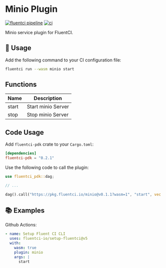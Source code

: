 # Minio Plugin

[![fluentci pipeline](https://shield.fluentci.io/x/minio)](https://pkg.fluentci.io/minio)
[![ci](https://github.com/fluentci-io/services/actions/workflows/minio.yml/badge.svg)](https://github.com/fluentci-io/services/actions/workflows/minio.yml)

Minio service plugin for FluentCI.

## 🚀 Usage

Add the following command to your CI configuration file:

```bash
fluentci run --wasm minio start
```

## Functions

| Name   | Description                                 |
| ------ | --------------------------------------------|
| start  | Start minio Server                       |
| stop   | Stop minio Server                        |

## Code Usage

Add `fluentci-pdk` crate to your `Cargo.toml`:

```toml
[dependencies]
fluentci-pdk = "0.2.1"
```

Use the following code to call the plugin:

```rust
use fluentci_pdk::dag;

// ...

dag().call("https://pkg.fluentci.io/minio@v0.1.1?wasm=1", "start", vec![])?;
```

## 📚 Examples

Github Actions:

```yaml
- name: Setup Fluent CI CLI
  uses: fluentci-io/setup-fluentci@v5
  with:
    wasm: true
    plugin: minio
    args: |
      start
```
